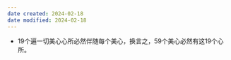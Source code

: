 ```yaml
---
date created: 2024-02-18
date modified: 2024-02-18
---
```

- 19个遍一切美心心所必然伴随每个美心，换言之，59个美心必然有这19个心所。
